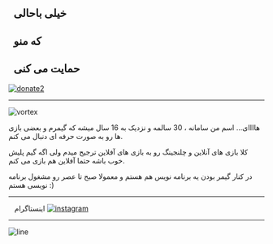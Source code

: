 ## &nbsp; خیلی باحالی
## &nbsp; که منو 
## &nbsp; حمایت می کنی


[![donate2]](https://www.reymit.ir/madvortex)

------

![vortex]

هاااای... اسم من سامانه ، 30 سالمه و نزدیک به 16 سال میشه که گیمرم و بعضی بازی ها رو به صورت حرفه ای دنبال می کنم.

کلا بازی های آنلاین و چلنجینگ رو به بازی های آفلاین ترجیح میدم ولی اگه گیم پلیش خوب باشه حتما آفلاین هم بازی می کنم.

در کنار گیمر بودن یه برنامه نویس هم هستم و معمولا صبح تا عصر رو مشغول برنامه نویسی هستم :)

------

&nbsp;&nbsp;&nbsp;اینستاگرام
[![instagram]](https://www.instagram.com/mad.vortex)

------
![line]


[vortex]: http://samanrashidi.com/stream/vortex.png
[instagram]: http://samanrashidi.com/stream/instagram.png
[donate2]: http://samanrashidi.com/stream/donate2.png
[line]: http://samanrashidi.com/stream/line.jpg